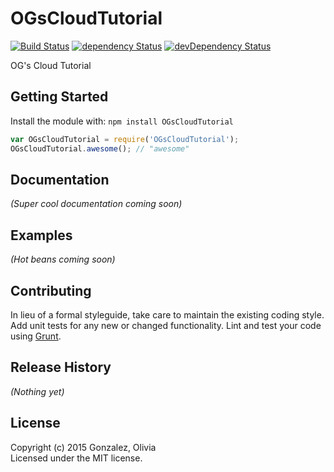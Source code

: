 # OGsCloudTutorial 
[![Build Status](https://secure.travis-ci.org/oliviagonzalez/CloudTutorial.png?branch=master)](http://travis-ci.org/oliviagonzalez/CloudTutorial) 
[![dependency Status](https://david-dm.org/oliviagonzalez/CloudTutorial.svg?branch=master)](https://david-dm.org/oliviagonzalez/CloudTutorial) 
[![devDependency Status](https://david-dm.org/oliviagonzalez/CloudTutorial/dev-status.svg)](https://david-dm.org/oliviagonzalez/CloudTutorial#info=devDependencies)

OG's Cloud Tutorial

## Getting Started
Install the module with: `npm install OGsCloudTutorial`

```javascript
var OGsCloudTutorial = require('OGsCloudTutorial');
OGsCloudTutorial.awesome(); // "awesome"
```

## Documentation
_(Super cool documentation coming soon)_

## Examples
_(Hot beans coming soon)_

## Contributing
In lieu of a formal styleguide, take care to maintain the existing coding style. Add unit tests for any new or changed functionality. Lint and test your code using [Grunt](http://gruntjs.com/).

## Release History
_(Nothing yet)_

## License
Copyright (c) 2015 Gonzalez, Olivia  
Licensed under the MIT license.
